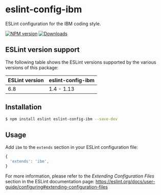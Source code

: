 # eslint-config-ibm
ESLint configuration for the IBM coding style.

[![NPM version](https://img.shields.io/npm/v/eslint-config-ibm.svg)](https://www.npmjs.com/package/eslint-config-ibm)
[![Downloads](https://img.shields.io/npm/dm/eslint-config-ibm.svg)](https://www.npmjs.com/package/eslint-config-ibm)

## ESLint version support

The following table shows the ESLint versions supported by the various versions of this package:

| ESLint version | eslint-config-ibm |
| -------------- | ----------------- |
| 6.8            | 1.4 - 1.13        |

## Installation

```bash
$ npm install eslint eslint-config-ibm --save-dev
```

## Usage

Add `ibm` to the `extends` section in your ESLint configuration file:

```javascript
{
  'extends': 'ibm',
}
```

For more information, please refer to the _Extending Configuration Files_ section in the ESLint documentation page: https://eslint.org/docs/user-guide/configuring#extending-configuration-files
